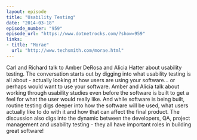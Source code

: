 ```yaml
---
layout: episode
title: "Usability Testing"
date: "2014-03-18"
episode_number: "959"
episode_url: "https://www.dotnetrocks.com/?show=959"
links:
- title: "Morae"
  url: "http://www.techsmith.com/morae.html"
---
```


Carl and Richard talk to Amber DeRosa and Alicia Hatter about usability testing. The conversation starts out by digging into what usability testing is all about - actually looking at how users are using your software... or perhaps would want to use your software. Amber and Alicia talk about working through usability studies even before the software is built to get a feel for what the user would really like. And while software is being built, routine testing digs deeper into how the software will be used, what users actually like to do with it and how that can affect the final product. The discussion also digs into the dynamic between the developers, QA, project management and usability testing - they all have important roles in building great software!
